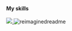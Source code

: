 <!---Собираюсь заниматься Android разработкой<br>--->
<p align="left">
  <b>My skills</b><br><br>
  <a href="https://skillicons.dev">
    <img src="https://skillicons.dev/icons?i=java,kotlin,py,idea,vscode,windows,godot,figma&perline=7" />
  </a>
  <img src="https://myreadme.vercel.app/api/embed/Sssprt?panels=userstatistics,toprepositories,toplanguages,commitgraph" alt="reimaginedreadme" />
</p>
<!---
Sssprt/Sssprt is a ✨ special ✨ repository because its `README.md` (this file) appears on your GitHub profile.
You can click the Preview link to take a look at your changes.
--->
